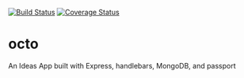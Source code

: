 [![Build Status](https://travis-ci.org/oaboluwarin/octo.svg?branch=develop)](https://travis-ci.org/oaboluwarin/octo)
[![Coverage Status](https://coveralls.io/repos/github/oaboluwarin/octo/badge.svg?branch=develop)](https://coveralls.io/github/oaboluwarin/octo?branch=develop)

# octo
An Ideas App built with Express, handlebars, MongoDB, and passport
